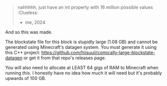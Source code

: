 > nahhhhh, just have an int property with 16 million possible values :Clueless:
>
> - me, 2024


And so this was made.

The blockstate file for this block is stupidly large (1.08 GB) and cannot be generated using Minecraft's datagen system. You must generate it using this C++ project: https://github.com/hiisuuii/comically-large-blockstate-datagen or get it from that repo's releases page.

You will also need to allocate at LEAST 64 gigs of RAM to Minecraft when running this. I honestly have no idea how much it will need but it's probably upwards of 100 GB.

